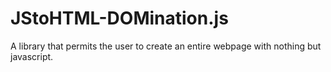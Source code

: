 # JStoHTML-DOMination.js
A library that permits the user to create an entire webpage with nothing but javascript.
